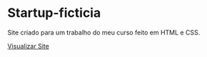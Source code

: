 # Startup-ficticia
Site criado para um trabalho do meu curso feito em HTML e CSS.

<a href="https://llazar0.github.io/Startup-ficticia/" target="_blanck">Visualizar Site</a>

